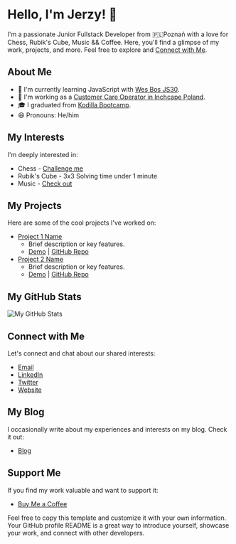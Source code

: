 # Hello, I'm Jerzy! 👋

I'm a passionate Junior Fullstack Developer from 🇵🇱Poznań with a love for Chess, Rubik's Cube, Music && Coffee. Here, you'll find a glimpse of my work, projects, and more. Feel free to explore and [Connect with Me](https://www.linkedin.com/in/jerzy-jarczynski/).

## About Me

- 🌱 I'm currently learning JavaScript with [Wes Bos JS30](https://javascript30.com/).
- 💼 I'm working as a [Customer Care Operator in Inchcape Poland](https://inchcape.pl/).
- 🎓 I graduated from [Kodilla Bootcamp](https://kodilla.com/pl).
- 😄 Pronouns: He/him

## My Interests

I'm deeply interested in:

- Chess - [Challenge me](https://www.chess.com/member/j3rzyjr)
- Rubik's Cube - 3x3 Solving time under 1 minute
- Music - [Check out](https://www.youtube.com/watch?v=d3g0xpq_9XY)

## My Projects

Here are some of the cool projects I've worked on:

- [Project 1 Name](Link)
  - Brief description or key features.
  - [Demo](Link) | [GitHub Repo](Link)
- [Project 2 Name](Link)
  - Brief description or key features.
  - [Demo](Link) | [GitHub Repo](Link)

## My GitHub Stats

![My GitHub Stats](https://github-readme-stats.vercel.app/api?username=jerzy-jarczynski&show_icons=true)

## Connect with Me

Let's connect and chat about our shared interests:

- [Email](mailto:jerzy.jarczynski.95@gmail.com)
- [LinkedIn](https://www.linkedin.com/in/jerzy-jarczynski/)
- [Twitter](https://twitter.com/Jarczynski95)
- [Website](https://yourwebsite.com/)

## My Blog

I occasionally write about my experiences and interests on my blog. Check it out:

- [Blog](https://yourblog.com)

## Support Me

If you find my work valuable and want to support it:

- [Buy Me a Coffee](https://buymeacoff.ee/yourusername)

Feel free to copy this template and customize it with your own information. Your GitHub profile README is a great way to introduce yourself, showcase your work, and connect with other developers.
